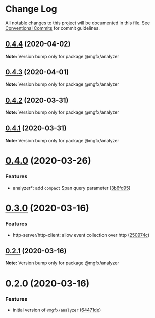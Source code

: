 # Change Log

All notable changes to this project will be documented in this file.
See [Conventional Commits](https://conventionalcommits.org) for commit guidelines.

## [0.4.4](https://github.com/ai-labs-team/mgFx/compare/@mgfx/analyzer@0.4.3...@mgfx/analyzer@0.4.4) (2020-04-02)

**Note:** Version bump only for package @mgfx/analyzer





## [0.4.3](https://github.com/ai-labs-team/mgFx/compare/@mgfx/analyzer@0.4.2...@mgfx/analyzer@0.4.3) (2020-04-01)

**Note:** Version bump only for package @mgfx/analyzer





## [0.4.2](https://github.com/ai-labs-team/mgFx/compare/@mgfx/analyzer@0.4.1...@mgfx/analyzer@0.4.2) (2020-03-31)

**Note:** Version bump only for package @mgfx/analyzer





## [0.4.1](https://github.com/ai-labs-team/mgFx/compare/@mgfx/analyzer@0.4.0...@mgfx/analyzer@0.4.1) (2020-03-31)

**Note:** Version bump only for package @mgfx/analyzer





# [0.4.0](https://github.com/ai-labs-team/mgFx/compare/@mgfx/analyzer@0.3.0...@mgfx/analyzer@0.4.0) (2020-03-26)


### Features

* analyzer*: add `compact` Span query parameter ([3b6fd95](https://github.com/ai-labs-team/mgFx/commit/3b6fd95))





# [0.3.0](https://github.com/ai-labs-team/mgFx/compare/@mgfx/analyzer@0.2.1...@mgfx/analyzer@0.3.0) (2020-03-16)


### Features

* http-server/http-client: allow event collection over http ([250974c](https://github.com/ai-labs-team/mgFx/commit/250974c))





## [0.2.1](https://github.com/ai-labs-team/mgFx/compare/@mgfx/analyzer@0.2.0...@mgfx/analyzer@0.2.1) (2020-03-16)

**Note:** Version bump only for package @mgfx/analyzer





# 0.2.0 (2020-03-16)


### Features

* initial version of `@mgfx/analyzer` ([64471de](https://github.com/ai-labs-team/mgFx/commit/64471de))
